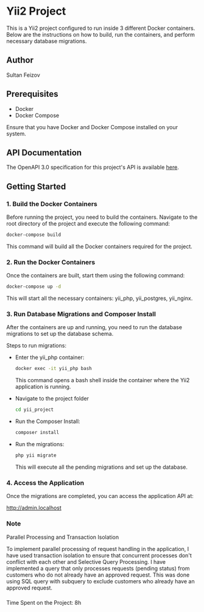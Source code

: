 # Yii2 Project

This is a Yii2 project configured to run inside 3 different Docker containers. Below are the instructions on how to build, run the containers, and perform necessary database migrations.

## Author

Sultan Feizov

## Prerequisites

- Docker
- Docker Compose

Ensure that you have Docker and Docker Compose installed on your system.

## API Documentation

The OpenAPI 3.0 specification for this project's API is available [here](./ProjectSpec.yaml).


## Getting Started

### 1. Build the Docker Containers

Before running the project, you need to build the containers. Navigate to the root directory of the project and execute the following command:

```bash
docker-compose build
```

This command will build all the Docker containers required for the project.

### 2. Run the Docker Containers
Once the containers are built, start them using the following command:

```bash
docker-compose up -d
```
This will start all the necessary containers: yii_php, yii_postgres, yii_nginx.

### 3. Run Database Migrations and Composer Install
After the containers are up and running, you need to run the database migrations to set up the database schema.

Steps to run migrations:

* Enter the yii_php container:
    ```bash
    docker exec -it yii_php bash
    ``` 
  This command opens a bash shell inside the container where the Yii2 application is running.

* Navigate to the project folder
    ```bash
    cd yii_project
    ```
* Run the Composer Install:
    ```bash
    composer install
  
* Run the migrations:
    ```bash
    php yii migrate
    ```
    This will execute all the pending migrations and set up the database.

### 4. Access the Application
Once the migrations are completed, you can access the application API at:

http://admin.localhost


### Note

Parallel Processing and Transaction Isolation

To implement parallel processing of request handling in the application, I have used transaction isolation to ensure that concurrent processes don't conflict with each other and Selective Query Processing. 
I have implemented a query that only processes requests (pending status) from customers who do not already have an approved request. This was done using SQL query with subquery to exclude customers who already have an approved request.

###
Time Spent on the Project: 8h